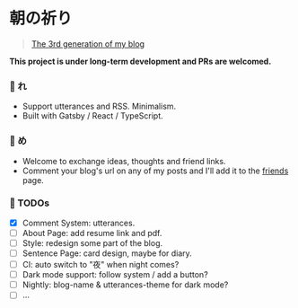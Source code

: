 # 朝の祈り

> [The 3rd generation of my blog](https://raptazure.github.io/posts/writing-blog/)

**This project is under long-term development and PRs are welcomed.**

### 🌸 れ
- Support utterances and RSS. Minimalism.
- Built with Gatsby / React / TypeScript.

### 🌈 め
- Welcome to exchange ideas, thoughts and friend links.
- Comment your blog's url on any of my posts and I'll add it to the [friends](https://raptazure.github.io/friends) page.

### 🌿 TODOs

- [x] Comment System: utterances.
- [ ] About Page: add resume link and pdf.
- [ ] Style: redesign some part of the blog.
- [ ] Sentence Page: card design, maybe for diary.
- [ ] CI: auto switch to "夜" when night comes?
- [ ] Dark mode support: follow system / add a button?
- [ ] Nightly: blog-name & utterances-theme for dark mode?
- [ ] ...
